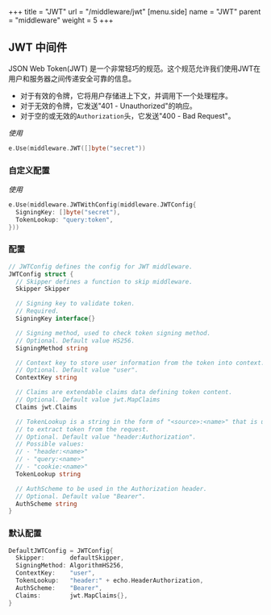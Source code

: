 +++
title = "JWT"
url = "/middleware/jwt"
[menu.side]
  name = "JWT"
  parent = "middleware"
  weight = 5
+++

## JWT 中间件

JSON Web Token(JWT) 是一个非常轻巧的规范。这个规范允许我们使用JWT在用户和服务器之间传递安全可靠的信息。

- 对于有效的令牌，它将用户存储进上下文，并调用下一个处理程序。
- 对于无效的令牌，它发送"401 - Unauthorized"的响应。
- 对于空的或无效的`Authorization`头，它发送"400 - Bad Request"。

*使用*

```go
e.Use(middleware.JWT([]byte("secret"))
```

### 自定义配置

*使用*

```go
e.Use(middleware.JWTWithConfig(middleware.JWTConfig{
  SigningKey: []byte("secret"),
  TokenLookup: "query:token",
}))
```

### 配置

```go
// JWTConfig defines the config for JWT middleware.
JWTConfig struct {
  // Skipper defines a function to skip middleware.
  Skipper Skipper

  // Signing key to validate token.
  // Required.
  SigningKey interface{}

  // Signing method, used to check token signing method.
  // Optional. Default value HS256.
  SigningMethod string

  // Context key to store user information from the token into context.
  // Optional. Default value "user".
  ContextKey string

  // Claims are extendable claims data defining token content.
  // Optional. Default value jwt.MapClaims
  Claims jwt.Claims

  // TokenLookup is a string in the form of "<source>:<name>" that is used
  // to extract token from the request.
  // Optional. Default value "header:Authorization".
  // Possible values:
  // - "header:<name>"
  // - "query:<name>"
  // - "cookie:<name>"
  TokenLookup string

  // AuthScheme to be used in the Authorization header.
  // Optional. Default value "Bearer".
  AuthScheme string
}
```

### 默认配置

```go
DefaultJWTConfig = JWTConfig{
  Skipper:       defaultSkipper,
  SigningMethod: AlgorithmHS256,
  ContextKey:    "user",
  TokenLookup:   "header:" + echo.HeaderAuthorization,
  AuthScheme:    "Bearer",
  Claims:        jwt.MapClaims{},
}
```
